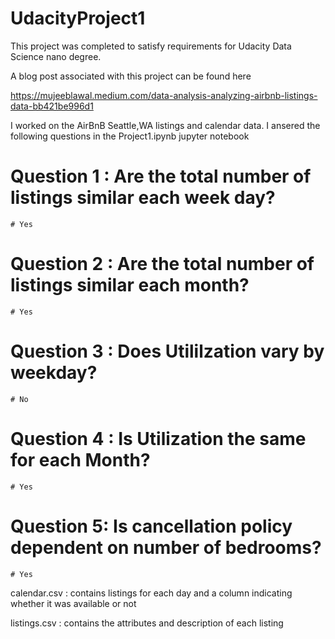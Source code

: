 # UdacityProject1

This project was completed to satisfy requirements for Udacity Data Science nano degree.

A blog post associated with this project can be found here

https://mujeeblawal.medium.com/data-analysis-analyzing-airbnb-listings-data-bb421be996d1

I worked on the AirBnB Seattle,WA listings and calendar data. I ansered the following questions in the Project1.ipynb jupyter notebook
# Question 1 : Are the total number of listings similar each week day?
    # Yes
# Question 2 : Are the total number of listings similar each month?
    # Yes
# Question 3 : Does Utililzation vary by weekday?
    # No
# Question 4 : Is Utilization the same for each Month?
    # Yes
# Question 5: Is cancellation policy dependent on number of bedrooms?
    # Yes


calendar.csv : contains listings for each day and a column indicating whether it was available or not

listings.csv : contains the attributes and description of each listing
